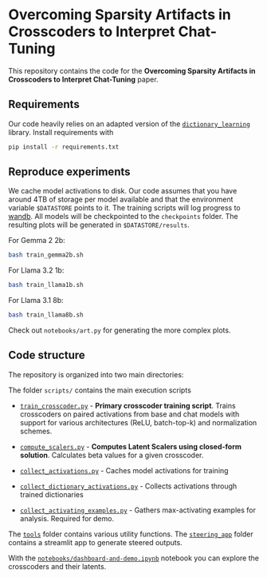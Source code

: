 # Overcoming Sparsity Artifacts in Crosscoders to  Interpret Chat-Tuning

This repository contains the code for the **Overcoming Sparsity Artifacts in Crosscoders to  Interpret Chat-Tuning** paper.

 

## Requirements

Our code heavily relies on an adapted version of the [`dictionary_learning`](https://github.com/jkminder/dictionary_learning) library. Install requirements with 
```bash
pip install -r requirements.txt
```

## Reproduce experiments

We cache model activations to disk. Our code assumes that you have around 4TB of storage per model available and that the environment variable `$DATASTORE` points to it. The training scripts will log progress to [wandb](https://wandb.ai/). All models will be checkpointed to the `checkpoints` folder. The resulting plots will be generated in `$DATASTORE/results`.

For Gemma 2 2b:
```bash
bash train_gemma2b.sh
```

For Llama 3.2 1b:
```bash
bash train_llama1b.sh
```

For Llama 3.1 8b:
```bash
bash train_llama8b.sh
```

Check out `notebooks/art.py` for generating the more complex plots.

## Code structure

The repository is organized into two main directories:

The folder `scripts/` contains the main execution scripts
- [`train_crosscoder.py`](scripts/train_crosscoder.py) - **Primary crosscoder training script**. Trains crosscoders on paired activations from base and chat models with support for various architectures (ReLU, batch-top-k) and normalization schemes.
- [`compute_scalers.py`](scripts/compute_scalers.py) - **Computes Latent Scalers using closed-form solution**. Calculates beta values for a given crosscoder.

- [`collect_activations.py`](scripts/collect_activations.py) - Caches model activations for training
- [`collect_dictionary_activations.py`](scripts/collect_dictionary_activations.py) - Collects activations through trained dictionaries
- [`collect_activating_examples.py`](scripts/collect_activating_examples.py) - Gathers max-activating examples for analysis. Required for demo.

The [`tools`](tools/) folder contains various utility functions. The [`steering_app`](steering_app/) folder contains a streamlit app to generate steered outputs.

With the [`notebooks/dashboard-and-demo.ipynb`](notebooks/dashboard-and-demo.ipynb) notebook you can explore the crosscoders and their latents.